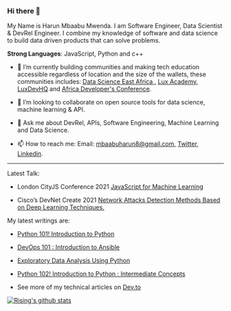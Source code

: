 ### Hi there 👋

My Name is Harun Mbaabu Mwenda. I am Software Engineer, Data Scientist & DevRel Engineer. I combine my knowledge of software and data science
to build data driven products that can solve problems. 

**Strong Languages**: JavaScript, Python and c++
  
- 🔭 I’m currently building communities and making tech education accessible regardless of location and the size of the wallets, these communities  includes:  [Data Science  East  Africa ](https://twitter.com/DSEAfrica), [Lux Academy](https://twitter.com/lux_academy), [LuxDevHQ](https://twitter.com/LuxDevHQ) and [Africa Developer's Conference](https://twitter.com/AfricaDevsConf).

- 👯 I’m looking to collaborate on open source tools for data science, machine learning & API.

- 💬 Ask me about DevRel, APIs, Software Engineering, Machine Learning and Data Science.

- 📫 How to reach me: Email: mbaabuharun8@gmail.com, [Twitter](https://twitter.com/HarunMbaabu), [Linkedin](https://www.linkedin.com/in/mbaabu-harun-mwenda-8a89ab174/).

--------------

Latest Talk:
* London CityJS Conference 2021 [JavaScript for Machine Learning](https://cityjsconf.org/speaker/602044dd75e90e35cb2f21c1)

* Cisco’s DevNet Create 2021 [Network Attacks Detection Methods Based on Deep Learning Techniques.](#)

My latest writings are:

 * [Python 101! Introduction to Python](https://dev.to/grayhat/python-101-introduction-to-python-3kg5)
 
 * [DevOps 101 : Introduction to Ansible](https://dev.to/grayhat/devops-101-introduction-to-ansible-1n64)
 
 * [Exploratory Data Analysis Using Python](https://dev.to/grayhat/exploratory-data-analysis-using-python-28h)

 * [Python 102! Introduction to Python : Intermediate Concepts](https://dev.to/grayhat/python-102-introduction-to-python-intermediate-concepts-1881)

- See more of my technical articles on [Dev.to](https://dev.to/grayhat)


[![Rising's github stats](https://github-readme-stats.vercel.app/api?username=HarunMbaabu&show_icons=true&title_color=fff&icon_color=79ff97&text_color=9f9f9f&bg_color=151515)](https://github.com/HarunMbaabu/)
